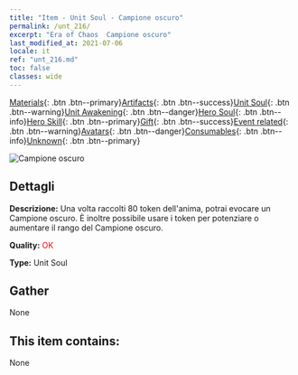 ```yaml
---
title: "Item - Unit Soul - Campione oscuro"
permalink: /unt_216/
excerpt: "Era of Chaos  Campione oscuro"
last_modified_at: 2021-07-06
locale: it
ref: "unt_216.md"
toc: false
classes: wide
---
```

 [Materials](/ItemsIT/){: .btn .btn--primary}[Artifacts](/ItemsIT/Artifacts/){: .btn .btn--success}[Unit Soul](/ItemsIT/UnitSoul/){: .btn .btn--warning}[Unit Awakening](/ItemsIT/UnitAwakening/){: .btn .btn--danger}[Hero Soul](/ItemsIT/HeroSoul/){: .btn .btn--info}[Hero Skill](/ItemsIT/HeroSkill/){: .btn .btn--primary}[Gift](/ItemsIT/Gift/){: .btn .btn--success}[Event related](/ItemsIT/Events/){: .btn .btn--warning}[Avatars](/ItemsIT/Avatars/){: .btn .btn--danger}[Consumables](/ItemsIT/Consumables/){: .btn .btn--info}[Unknown](/ItemsIT/Unknown/){: .btn .btn--primary}

 ![Campione oscuro](/images/u/ti_sishen.jpg)

## Dettagli
 **Descrizione:** Una volta raccolti 80 token dell'anima, potrai evocare un Campione oscuro. È inoltre possibile usare i token per potenziare o aumentare il rango del Campione oscuro.

 **Quality:** <span style="color: #FF0000">OK</span>

 **Type:** Unit Soul

## Gather

  None

## This item contains:

  None

